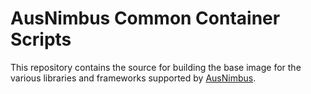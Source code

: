 # AusNimbus Common Container Scripts

This repository contains the source for building the base image for the various libraries and frameworks supported by [AusNimbus](https://www.ausnimbus.com.au/).
